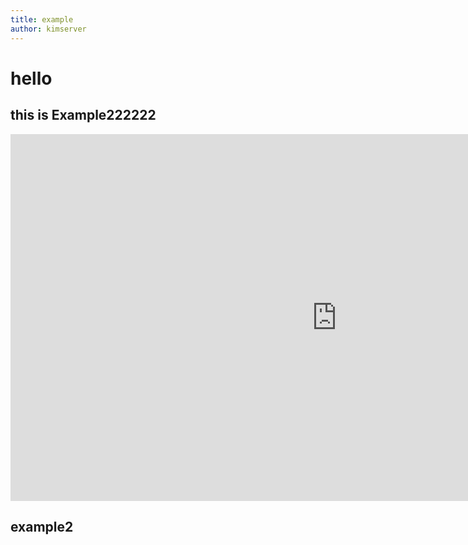 ```yaml
---
title: example
author: kimserver
---
```

# hello
## this is Example222222

<iframe width="1044" height="587" src="https://www.youtube.com/embed/eUQFtpxet1k" frameborder="0" allow="accelerometer; autoplay; encrypted-media; gyroscope; picture-in-picture" allowfullscreen></iframe>


<h2>example2</h2>
